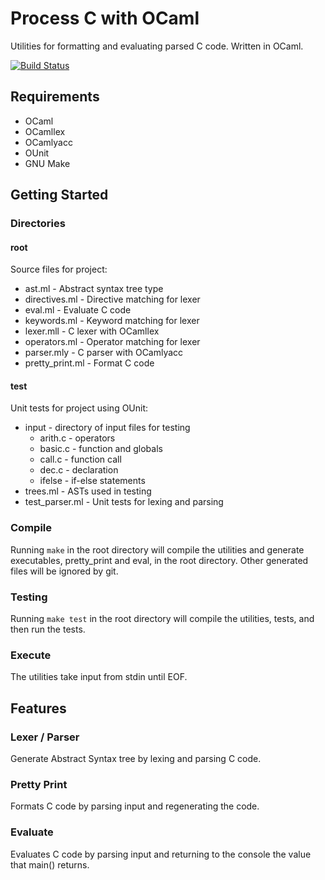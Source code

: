 # Process C with OCaml

Utilities for formatting and evaluating parsed C code. Written in OCaml.

[![Build Status](https://travis-ci.org/brianji/pcwo.svg?branch=master)](https://travis-ci.org/brianji/pcwo)

## Requirements
- OCaml
- OCamllex
- OCamlyacc
- OUnit
- GNU Make

## Getting Started
### Directories
#### root
Source files for project:
- ast.ml - Abstract syntax tree type
- directives.ml - Directive matching for lexer
- eval.ml - Evaluate C code
- keywords.ml - Keyword matching for lexer
- lexer.mll - C lexer with OCamllex
- operators.ml - Operator matching for lexer
- parser.mly - C parser with OCamlyacc
- pretty_print.ml - Format C code
#### test
Unit tests for project using OUnit:
- input - directory of input files for testing
  - arith.c - operators
  - basic.c - function and globals
  - call.c - function call
  - dec.c - declaration
  - ifelse - if-else statements
- trees.ml - ASTs used in testing
- test_parser.ml - Unit tests for lexing and parsing

### Compile
Running `make` in the root directory will compile the utilities and generate executables, pretty_print and eval, in the root directory. Other generated files will be ignored by git.

### Testing
Running `make test` in the root directory will compile the utilities, tests, and then run the tests.

### Execute
The utilities take input from stdin until EOF.

## Features
### Lexer / Parser
Generate Abstract Syntax tree by lexing and parsing C code.
### Pretty Print
Formats C code by parsing input and regenerating the code.
### Evaluate
Evaluates C code by parsing input and returning to the console the value that main() returns.
